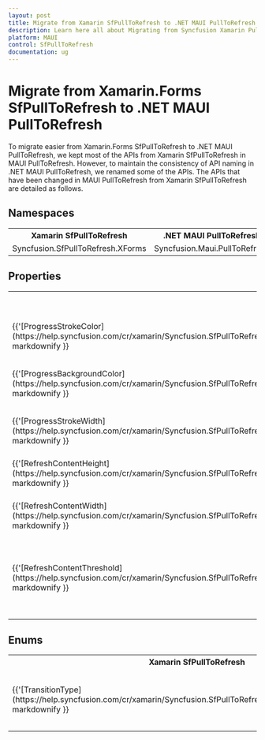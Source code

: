 ```yaml
---
layout: post
title: Migrate from Xamarin SfPullToRefresh to .NET MAUI PullToRefresh | Syncfusion 
description: Learn here all about Migrating from Syncfusion Xamarin PullToRefresh to Syncfusion .NET MAUI PullToRefresh control and more.
platform: MAUI
control: SfPullToRefresh
documentation: ug
---  
```


# Migrate from Xamarin.Forms SfPullToRefresh to .NET MAUI PullToRefresh

To migrate easier from Xamarin.Forms SfPullToRefresh to .NET MAUI PullToRefresh, we kept most of the APIs from Xamarin SfPullToRefresh in MAUI PullToRefresh. However, to maintain the consistency of API naming in .NET MAUI PullToRefresh, we renamed some of the APIs. The APIs that have been changed in MAUI PullToRefresh from Xamarin SfPullToRefresh are detailed as follows.

## Namespaces 

<table>
<tr>
<th>Xamarin SfPullToRefresh </th>
<th>.NET MAUI PullToRefresh</th></tr>
<tr>
<td>Syncfusion.SfPullToRefresh.XForms</td>
<td>Syncfusion.Maui.PullToRefresh</td></tr>
</table>

## Properties

<table>
<tr>
<th>Xamarin SfPullToRefresh</th>
<th>.NET MAUI PullToRefresh</th>
<th>Description</th></tr>
<tr>
<td>{{'[ProgressStrokeColor](https://help.syncfusion.com/cr/xamarin/Syncfusion.SfPullToRefresh.XForms.SfPullToRefresh.html#Syncfusion_SfPullToRefresh_XForms_SfPullToRefresh_ProgressStrokeColor)'| markdownify }}</td>
<td>ProgressColor</td>
<td>Gets or sets the progress stroke color of SfPullToRefresh.</td>
</tr>

<tr>
<td>{{'[ProgressBackgroundColor](https://help.syncfusion.com/cr/xamarin/Syncfusion.SfPullToRefresh.XForms.SfPullToRefresh.html#Syncfusion_SfPullToRefresh_XForms_SfPullToRefresh_ProgressBackgroundColor)'| markdownify }}</td>
<td>ProgressBackground</td>
<td>Gets or sets the progress background color of SfPullToRefresh.</td>
</tr>

<tr>
<td>{{'[ProgressStrokeWidth](https://help.syncfusion.com/cr/xamarin/Syncfusion.SfPullToRefresh.XForms.SfPullToRefresh.html#Syncfusion_SfPullToRefresh_XForms_SfPullToRefresh_ProgressStrokeWidth)'| markdownify }}</td>
<td>ProgressThickness</td>
<td>Gets or sets the progress indicator stroke width. </td>
</tr>

<tr>
<td>{{'[RefreshContentHeight](https://help.syncfusion.com/cr/xamarin/Syncfusion.SfPullToRefresh.XForms.SfPullToRefresh.html#Syncfusion_SfPullToRefresh_XForms_SfPullToRefresh_RefreshContentHeight)'| markdownify }}</td>
<td>RefreshViewHeight</td>
<td>Gets or sets the value for the refresh content height.</td>
</tr>

<tr>
<td>{{'[RefreshContentWidth](https://help.syncfusion.com/cr/xamarin/Syncfusion.SfPullToRefresh.XForms.SfPullToRefresh.html#Syncfusion_SfPullToRefresh_XForms_SfPullToRefresh_RefreshContentWidth)'| markdownify }}</td>
<td>RefreshViewWidth</td>
<td>Gets or sets the value for the refresh content width.</td>
</tr>

<tr>
<td>{{'[RefreshContentThreshold](https://help.syncfusion.com/cr/xamarin/Syncfusion.SfPullToRefresh.XForms.SfPullToRefresh.html#Syncfusion_SfPullToRefresh_XForms_SfPullToRefresh_RefreshContentThreshold)'| markdownify }}</td>
<td>RefreshViewThreshold</td>
<td>Gets or sets the refresh content threshold value that indicates progress indicator starting position in view.</td>
</tr>
</table>

## Enums 

<table>
<tr>
<th>Xamarin SfPullToRefresh</th>
<th>.NET MAUI PullToRefresh</th>
<th>Description</th></tr>
<tr>
<td>{{'[TransitionType](https://help.syncfusion.com/cr/xamarin/Syncfusion.SfPullToRefresh.XForms.TransitionType.html)'| markdownify }}</td>
<td>PullToRefreshTransitionType</td>
<td>Defines type of pulling animation can be perfomed.</td></tr>
</table>
